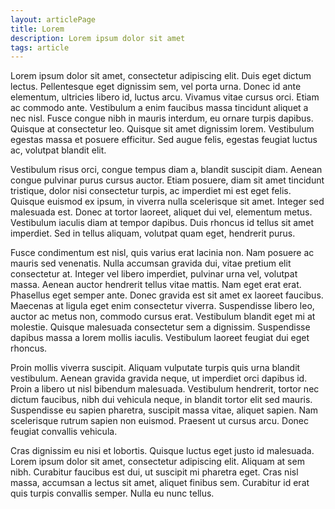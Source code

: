 ```yaml
---
layout: articlePage
title: Lorem
description: Lorem ipsum dolor sit amet
tags: article
---
```


Lorem ipsum dolor sit amet, consectetur adipiscing elit. Duis eget dictum lectus. Pellentesque eget dignissim sem, vel porta urna. Donec id ante elementum, ultricies libero id, luctus arcu. Vivamus vitae cursus orci. Etiam ac commodo ante. Vestibulum a enim faucibus massa tincidunt aliquet a nec nisl. Fusce congue nibh in mauris interdum, eu ornare turpis dapibus. Quisque at consectetur leo. Quisque sit amet dignissim lorem. Vestibulum egestas massa et posuere efficitur. Sed augue felis, egestas feugiat luctus ac, volutpat blandit elit.

Vestibulum risus orci, congue tempus diam a, blandit suscipit diam. Aenean congue pulvinar purus cursus auctor. Etiam posuere, diam sit amet tincidunt tristique, dolor nisi consectetur turpis, ac imperdiet mi est eget felis. Quisque euismod ex ipsum, in viverra nulla scelerisque sit amet. Integer sed malesuada est. Donec at tortor laoreet, aliquet dui vel, elementum metus. Vestibulum iaculis diam at tempor dapibus. Duis rhoncus id tellus sit amet imperdiet. Sed in tellus aliquam, volutpat quam eget, hendrerit purus.

Fusce condimentum est nisl, quis varius erat lacinia non. Nam posuere ac mauris sed venenatis. Nulla accumsan gravida dui, vitae pretium elit consectetur at. Integer vel libero imperdiet, pulvinar urna vel, volutpat massa. Aenean auctor hendrerit tellus vitae mattis. Nam eget erat erat. Phasellus eget semper ante. Donec gravida est sit amet ex laoreet faucibus. Maecenas at ligula eget enim consectetur viverra. Suspendisse libero leo, auctor ac metus non, commodo cursus erat. Vestibulum blandit eget mi at molestie. Quisque malesuada consectetur sem a dignissim. Suspendisse dapibus massa a lorem mollis iaculis. Vestibulum laoreet feugiat dui eget rhoncus.

Proin mollis viverra suscipit. Aliquam vulputate turpis quis urna blandit vestibulum. Aenean gravida gravida neque, ut imperdiet orci dapibus id. Proin a libero ut nisl bibendum malesuada. Vestibulum hendrerit, tortor nec dictum faucibus, nibh dui vehicula neque, in blandit tortor elit sed mauris. Suspendisse eu sapien pharetra, suscipit massa vitae, aliquet sapien. Nam scelerisque rutrum sapien non euismod. Praesent ut cursus arcu. Donec feugiat convallis vehicula.

Cras dignissim eu nisi et lobortis. Quisque luctus eget justo id malesuada. Lorem ipsum dolor sit amet, consectetur adipiscing elit. Aliquam at sem nibh. Curabitur faucibus est dui, ut suscipit mi pharetra eget. Cras nisl massa, accumsan a lectus sit amet, aliquet finibus sem. Curabitur id erat quis turpis convallis semper. Nulla eu nunc tellus.
